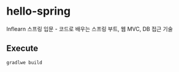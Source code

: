 # hello-spring
Inflearn 스프링 입문 - 코드로 배우는 스프링 부트, 웹 MVC, DB 접근 기술

## Execute

``` bash
gradlwe build 
```